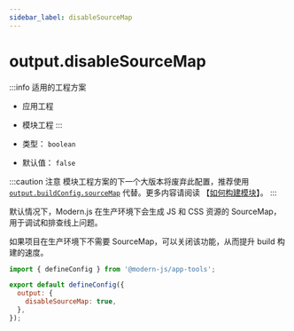 ```yaml
---
sidebar_label: disableSourceMap
---
```

# output.disableSourceMap

:::info 适用的工程方案
* 应用工程
* 模块工程
:::

* 类型： `boolean`
* 默认值： `false`

:::caution 注意
模块工程方案的下一个大版本将废弃此配置，推荐使用 [`output.buildConfig.sourceMap`](/docs/apis/config/output/build-config/source-map) 代替。更多内容请阅读 【[如何构建模块](/docs/guides/features/modules/build)】。
:::


默认情况下，Modern.js 在生产环境下会生成 JS 和 CSS 资源的 SourceMap，用于调试和排查线上问题。

如果项目在生产环境下不需要 SourceMap，可以关闭该功能，从而提升 build 构建的速度。

```js title="modern.config.js"
import { defineConfig } from '@modern-js/app-tools';

export default defineConfig({
  output: {
    disableSourceMap: true,
  },
});
```
